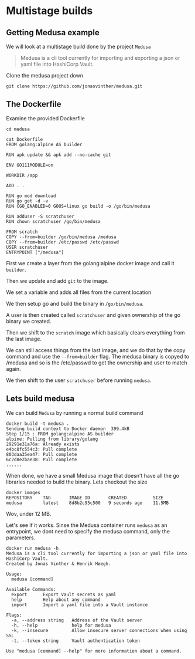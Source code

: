 # Multistage builds

## Getting Medusa example
We will look at a multistage build done by the project `Medusa`

> Medusa is a cli tool currently for importing and exporting a json or yaml file into HashiCorp Vault. 

Clone the medusa project down

```
git clone https://github.com/jonasvinther/medusa.git
```

## The Dockerfile
Examine the provided Dockerfile
```
cd medusa

cat Dockerfile
FROM golang:alpine AS builder

RUN apk update && apk add --no-cache git

ENV GO111MODULE=on

WORKDIR /app

ADD . .

RUN go mod download
RUN go get -d -v
RUN CGO_ENABLED=0 GOOS=linux go build -o /go/bin/medusa

RUN adduser -S scratchuser
RUN chown scratchuser /go/bin/medusa

FROM scratch
COPY --from=builder /go/bin/medusa /medusa
COPY --from=builder /etc/passwd /etc/passwd
USER scratchuser
ENTRYPOINT ["/medusa"]
```

First we create a layer from the golang:alpine docker image and call it `builder`.

Then we update and add `git` to the image. 

We set a variable and adds all files from the current location

We then setup go and build the binary in `/go/bin/medusa`.

A user is then created called `scratchuser` and given ownership of the go binary we created.

Then we shift to the `scratch` image which basically clears everything from the last image. 

We can still access things from the last image, and we do that by the copy command and use the `--from=builder` flag. The medusa binary is copyed to /medusa and so is the /etc/passwd to get the ownership and user to match again.

We then shift to the user `scratchuser` before running `medusa`.

## Lets build medusa
We can build `Medusa` by running a normal build command
```
docker build -t medusa .
Sending build context to Docker daemon  399.4kB
Step 1/15 : FROM golang:alpine AS builder
alpine: Pulling from library/golang
29291e31a76a: Already exists 
e4bc8fc554c3: Pull complete 
803daa35ea47: Pull complete 
6c2d8e2bae38: Pull complete 
......
```

When done, we have a small Medusa image that doesn't have all the go libraries needed to build the binary. Lets checkout the size

```
docker images
REPOSITORY    TAG       IMAGE ID       CREATED          SIZE
medusa        latest    8d8b2c95c500   9 seconds ago    11.5MB
```

Wov, under 12 MB. 

Let's see if it works. Sinse the Medusa container runs `medusa` as an entrypoint, we dont need to specify the medusa command, only the parameters.

```
docker run medusa -h 
Medusa is a cli tool currently for importing a json or yaml file into HashiCorp Vault.
Created by Jonas Vinther & Henrik Høegh.

Usage:
  medusa [command]

Available Commands:
  export      Export Vault secrets as yaml
  help        Help about any command
  import      Import a yaml file into a Vault instance

Flags:
  -a, --address string   Address of the Vault server
  -h, --help             help for medusa
  -k, --insecure         Allow insecure server connections when using SSL
  -t, --token string     Vault authentication token

Use "medusa [command] --help" for more information about a command.
```